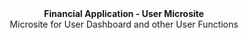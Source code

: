 
<div align="center"><strong>Financial Application - User Microsite</strong></div>
<div align="center">Microsite for User Dashboard and other User Functions</div>

<br />